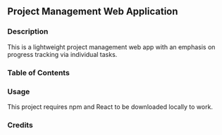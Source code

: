 ## Project Management Web Application  

### Description
This is a lightweight project management web app with an emphasis on progress tracking via individual tasks.  

### Table of Contents  


### Usage
This project requires npm and React to be downloaded locally to work.

### Credits

